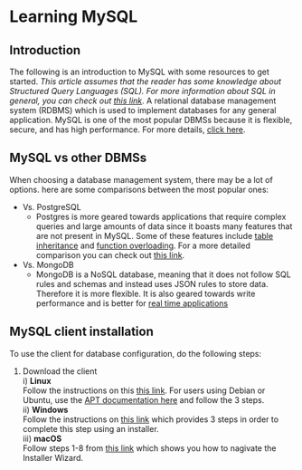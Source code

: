 # Learning MySQL

## Introduction

The following is an introduction to MySQL with some resources to get started. *This article assumes that the reader has some knowledge about Structured Query Languages (SQL). For more information about SQL in general, you can check out [this link](https://www.postgresqltutorial.com/postgresql-tutorial/postgresql-vs-mysql/)*. A relational database management system (RDBMS) which is used to implement databases for any general application. MySQL is one of the most popular DBMSs because it is flexible, secure, and has high performance. For more details, [click here](https://www.hostinger.com/tutorials/what-is-mysql).

## MySQL vs other DBMSs

When choosing a database management system, there may be a lot of options. here are some comparisons between the most popular ones:

* Vs. PostgreSQL
  * Postgres is more geared towards applications that require complex queries and large amounts of data since it boasts many features that are not present in MySQL. Some of these features include [table inheritance](https://www.postgresql.org/docs/7.2/inherit.html) and [function overloading](https://www.postgresql.org/docs/current/xfunc-overload.html). For a more detailed comparison you can check out [this link](https://www.integrate.io/blog/postgresql-vs-mysql-which-one-is-better-for-your-use-case/).
* Vs. MongoDB
  * MongoDB is a NoSQL database, meaning that it does not follow SQL rules and schemas and instead uses JSON rules to store data. Therefore it is more flexible. It is also geared towards write performance and is better for [real time applications](https://www.simplilearn.com/tutorials/mongodb-tutorial/mongodb-vs-mysql#:~:text=MySQL%20is%20an%20excellent%20choice,and%20other%20types%20of%20applications.)

## MySQL client installation

To use the client for database configuration, do the following steps:
1) Download the client <br />
  i) **Linux** <br />
  Follow the instructions on this [this link](https://dev.mysql.com/doc/refman/8.0/en/linux-installation.html). For users using Debian or Ubuntu, use the [APT documentation here](https://dev.mysql.com/doc/mysql-apt-repo-quick-guide/en/#apt-repo-fresh-install) and follow the 3 steps. <br />
  ii) **Windows** <br />
  Follow the instructions on [this link](https://dev.mysql.com/doc/refman/5.7/en/windows-installation.html#windows-installation-simple) which provides 3 steps in order to complete this step using an installer. <br />
  iii) **macOS** <br />
  Follow steps 1-8 from [this link](https://dev.mysql.com/doc/refman/8.0/en/macos-installation-pkg.html) which shows you how to nagivate the Installer Wizard.


